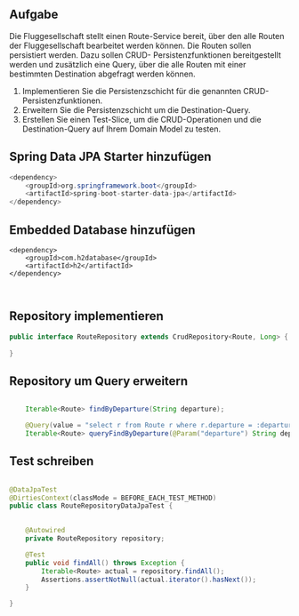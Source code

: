 ## Aufgabe 

Die Fluggesellschaft stellt einen Route-Service bereit, über den alle Routen der Fluggesellschaft bearbeitet werden können. Die Routen sollen persistiert werden. Dazu sollen CRUD- Persistenzfunktionen bereitgestellt werden und zusätzlich eine Query, über die alle Routen mit einer bestimmten Destination abgefragt werden können.

1. Implementieren Sie die Persistenzschicht für die genannten CRUD- Persistenzfunktionen. 
2. Erweitern Sie die Persistenzschicht um die Destination-Query.
3. Erstellen Sie einen Test-Slice, um die CRUD-Operationen und die Destination-Query auf Ihrem Domain Model zu testen.


## Spring Data JPA Starter hinzufügen     


```java
<dependency>
	<groupId>org.springframework.boot</groupId>
	<artifactId>spring-boot-starter-data-jpa</artifactId>
</dependency>

```



## Embedded Database hinzufügen 

```
<dependency>
	<groupId>com.h2database</groupId>
	<artifactId>h2</artifactId>
</dependency>
		
		
```

## Repository implementieren 

```java
public interface RouteRepository extends CrudRepository<Route, Long> {
    
}
```


## Repository um Query erweitern 

```java

	Iterable<Route> findByDeparture(String departure);

    @Query(value = "select r from Route r where r.departure = :departure")
    Iterable<Route> queryFindByDeparture(@Param("departure") String departure);


```



## Test schreiben   


```java

@DataJpaTest
@DirtiesContext(classMode = BEFORE_EACH_TEST_METHOD)
public class RouteRepositoryDataJpaTest {

  
    @Autowired
    private RouteRepository repository;

    @Test
    public void findAll() throws Exception {
        Iterable<Route> actual = repository.findAll();
        Assertions.assertNotNull(actual.iterator().hasNext());
    }

}

```
